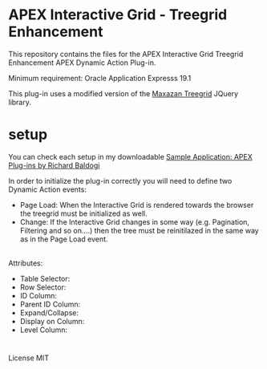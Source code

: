 # APEX Interactive Grid - Treegrid Enhancement
This repository contains the files for the APEX Interactive Grid Treegrid Enhancement APEX Dynamic Action Plug-in.

Minimum requirement: Oracle Application Expresss 19.1

This plug-in uses a modified version of the <a href="https://rstacruz.github.io/nprogress/](https://maxazan.github.io/jquery-treegrid/" rel="nofollow">Maxazan Treegrid</a> JQuery library.

# setup

You can check each setup in my downloadable <a href="https://github.com/baldogiRichard/plug-in-site" rel="nofollow">Sample Application: APEX Plug-ins by Richard Baldogi</a>

In order to initialize the plug-in correctly you will need to define two Dynamic Action events:
<br>
<ul>
  <li>Page Load: When the Interactive Grid is rendered towards the browser the treegrid must be initialized as well.</li>
  <li>Change: If the Interactive Grid changes in some way (e.g. Pagination, Filtering and so on....) then the tree must be reinitilazed in the same way as in the Page Load event.</li>
</ul>
<br>
Attributes:
<br>
<ul>
  <li>Table Selector:</li>
  <li>Row Selector:</li>
  <li>ID Column:</li>
  <li>Parent ID Column:</li>
  <li>Expand/Collapse:</li>
  <li>Display on Column:</li>
  <li>Level Column:</li>
</ul>

#

License MIT
